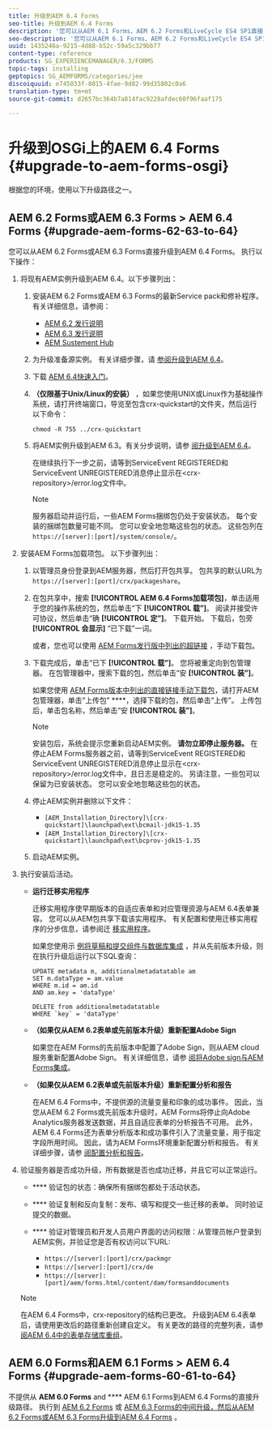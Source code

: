 ```yaml
---
title: 升级到AEM 6.4 Forms
seo-title: 升级到AEM 6.4 Forms
description: '您可以从AEM 6.1 Forms、AEM 6.2 Forms和LiveCycle ES4 SP1直接升级到AEM 6.3 Forms。 '
seo-description: '您可以从AEM 6.1 Forms、AEM 6.2 Forms和LiveCycle ES4 SP1直接升级到AEM 6.3 Forms。 '
uuid: 1435246a-9215-4d88-b52c-59a5c329bb77
content-type: reference
products: SG_EXPERIENCEMANAGER/6.3/FORMS
topic-tags: installing
geptopics: SG_AEMFORMS/categories/jee
discoiquuid: e745033f-8015-4fae-9d82-99d35802c0a6
translation-type: tm+mt
source-git-commit: d2657bc364b7a814fac9228afdec60f96faaf175

---
```



# 升级到OSGi上的AEM 6.4 Forms {#upgrade-to-aem-forms-osgi}

根据您的环境，使用以下升级路径之一。

## AEM 6.2 Forms或AEM 6.3 Forms > AEM 6.4 Forms {#upgrade-aem-forms-62-63-to-64}

您可以从AEM 6.2 Forms或AEM 6.3 Forms直接升级到AEM 6.4 Forms。 执行以下操作：

1. 将现有AEM实例升级到AEM 6.4。以下步骤列出：

   1. 安装AEM 6.2 Forms或AEM 6.3 Forms的最新Service pack和修补程序。 有关详细信息，请参阅：

      * [AEM 6.2 发行说明](https://helpx.adobe.com/experience-manager/6-2/release-notes.html)
      * [AEM 6.3 发行说明](https://helpx.adobe.com/experience-manager/6-3/release-notes.html)
      * [AEM Sustement Hub](https://helpx.adobe.com/experience-manager/aem-releases-updates.html)
   1. 为升级准备源实例。 有关详细步骤，请 [参阅升级到AEM 6.4](/help/sites-deploying/upgrade.md#preparing%20the%20source%20instance)。
   1. 下载 [AEM 6.4快速入门](/help/sites-deploying/deploy.md#getting%20the%20software)。
   1. **（仅限基于Unix/Linux的安装）** ，如果您使用UNIX或Linux作为基础操作系统，请打开终端窗口，导览至包含crx-quickstart的文件夹，然后运行以下命令：

      `chmod -R 755 ../crx-quickstart`

   1. 将AEM实例升级到AEM 6.3。有关分步说明，请参 [阅升级到AEM 6.4](/help/sites-deploying/upgrade.md)。

      在继续执行下一步之前，请等到ServiceEvent REGISTERED和ServiceEvent UNREGISTERED消息停止显示在&lt;crx-repository>/error.log文件中。

      >[!NOTE]
      >
      >服务器启动并运行后，一些AEM Forms捆绑包仍处于安装状态。 每个安装的捆绑包数量可能不同。 您可以安全地忽略这些包的状态。 这些包列在 `https://[server]:[port]/system/console/`。


1. 安装AEM Forms加载项包。 以下步骤列出：

   1. 以管理员身份登录到AEM服务器，然后打开包共享。 包共享的默认URL为 `https://[server]:[port]/crx/packageshare`。
   1. 在包共享中，搜索 **[!UICONTROL AEM 6.4 Forms加载项包]**，单击适用于您的操作系统的包，然后单击“下 **[!UICONTROL 载”]**。 阅读并接受许可协议，然后单击“确 **[!UICONTROL 定”]**。 下载开始。 下载后，包旁 **[!UICONTROL 会显示]** “已下载”一词。

      或者，您也可以使用 [AEM Forms发行版中列出的超链接](https://helpx.adobe.com/aem-forms/kb/aem-forms-releases.html) ，手动下载包。

   1. 下载完成后，单击“已下 **[!UICONTROL 载”]**。 您将被重定向到包管理器。 在包管理器中，搜索下载的包，然后单击“安 **[!UICONTROL 装”]**。

      如果您使用 [AEM Forms版本中列出的直接链接手动下载包](https://helpx.adobe.com/aem-forms/kb/aem-forms-releases.html)，请打开AEM包管理器，单击“上传包” ****，选择下载的包，然后单击“上传”。 上传包后，单击包名称，然后单击“安 **[!UICONTROL 装”]**。

      >[!NOTE]
      >
      >安装包后，系统会提示您重新启动AEM实例。 **请勿立即停止服务器。** 在停止AEM Forms服务器之前，请等到ServiceEvent REGISTERED和ServiceEvent UNREGISTERED消息停止显示在&lt;crx-repository>/error.log文件中，且日志是稳定的。 另请注意，一些包可以保留为已安装状态。 您可以安全地忽略这些包的状态。

   1. 停止AEM实例并删除以下文件：

      * `[AEM_Installation_Directory]\[crx-quickstart]\launchpad\ext\bcmail-jdk15-1.35`
      * `[AEM_Installation_Directory]\[crx-quickstart]\launchpad\ext\bcprov-jdk15-1.35`
   1. 启动AEM实例。


1. 执行安装后活动。

   * **运行迁移实用程序**

      迁移实用程序使早期版本的自适应表单和对应管理资源与AEM 6.4表单兼容。 您可以从AEM包共享下载该实用程序。 有关配置和使用迁移实用程序的分步信息，请参阅迁 [移实用程序](/help/forms/using/migration-utility.md)。

      如果您使用示 [例将草稿和提交组件与数据库集成](https://helpx.adobe.com/experience-manager/6-3/forms/using/integrate-draft-submission-database.html) ，并从先前版本升级，则在执行升级后运行以下SQL查询：

      ```
      UPDATE metadata m, additionalmetadatatable am
      SET m.dataType = am.value
      WHERE m.id = am.id
      AND am.key = 'dataType'
      ```

      ```
      DELETE from additionalmetadatatable
      WHERE `key` = 'dataType'
      ```

   * **（如果仅从AEM 6.2表单或先前版本升级）重新配置Adobe Sign**

      如果您在AEM Forms的先前版本中配置了Adobe Sign，则从AEM cloud服务重新配置Adobe Sign。 有关详细信息，请参 [阅将Adobe sign与AEM Forms集成](/help/forms/using/adobe-sign-integration-adaptive-forms.md)。

   * **（如果仅从AEM 6.2表单或先前版本升级）重新配置分析和报告**

      在AEM 6.4 Forms中，不提供源的流量变量和印象的成功事件。 因此，当您从AEM 6.2 Forms或先前版本升级时，AEM Forms将停止向Adobe Analytics服务器发送数据，并且自适应表单的分析报告不可用。 此外，AEM 6.4 Forms还为表单分析版本和成功事件引入了流量变量，用于指定字段所用时间。 因此，请为AEM Forms环境重新配置分析和报告。 有关详细步骤，请参 [阅配置分析和报告](/help/forms/using/configure-analytics-forms-documents.md)。

1. 验证服务器是否成功升级，所有数据是否也成功迁移，并且它可以正常运行。

   * **** 验证包的状态：确保所有捆绑包都处于活动状态。
   * **** 验证复制和反向复制：发布、填写和提交一些迁移的表单。 同时验证提交的数据。
   * **** 验证对管理员和开发人员用户界面的访问权限：从管理员帐户登录到AEM实例，并验证您是否有权访问以下URL:

      * `https://[server]:[port]/crx/packmgr`
      * `https://[server]:[port]/crx/de`
      * `https://[server]:[port]/aem/forms.html/content/dam/formsanddocuments`
   >[!NOTE]
   在AEM 6.4 Forms中，crx-repository的结构已更改。 升级到AEM 6.4表单后，请使用更改后的路径重新创建自定义。 有关更改的路径的完整列表，请参 [阅AEM 6.4中的表单存储库重组](/help/sites-deploying/forms-repository-restructuring-in-aem-6-4.md)。

## AEM 6.0 Forms和AEM 6.1 Forms > AEM 6.4 Forms {#upgrade-aem-forms-60-61-to-64}

不提供从 **AEM 6.0 Forms** and **** AEM 6.1 Forms到AEM 6.4 Forms的直接升级路径。 执行到 [AEM 6.2 Forms](/help/forms/using/upgrade.md) 或 [AEM 6.3 Forms的中间升级，然后从AEM 6.2 Forms或AEM 6.3 Forms升级到AEM 6.4 Forms](/help/forms/using/upgrade.md) 。
